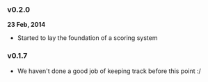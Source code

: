 ### v0.2.0
**23 Feb, 2014**
- Started to lay the foundation of a scoring system

### v0.1.7
- We haven't done a good job of keeping track before this point :/